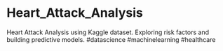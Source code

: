 # Heart_Attack_Analysis
Heart Attack Analysis using Kaggle dataset. Exploring risk factors and building predictive models. #datascience #machinelearning #healthcare
